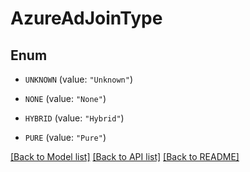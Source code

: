 # AzureAdJoinType

## Enum


* `UNKNOWN` (value: `"Unknown"`)

* `NONE` (value: `"None"`)

* `HYBRID` (value: `"Hybrid"`)

* `PURE` (value: `"Pure"`)


[[Back to Model list]](../README.md#documentation-for-models) [[Back to API list]](../README.md#documentation-for-api-endpoints) [[Back to README]](../README.md)



